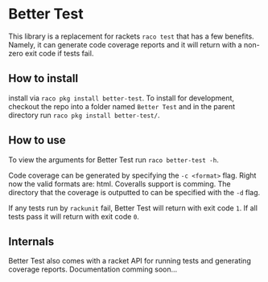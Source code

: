 # Better Test

This library is a replacement for rackets `raco test` that has a few benefits. Namely, it can generate code coverage reports and it will return with a non-zero exit code if tests fail.

## How to install

install via `raco pkg install better-test`. To install for development, checkout the repo into a folder named `Better Test` and in the parent directory run `raco pkg install better-test/`.

## How to use

To view the arguments for Better Test run `raco better-test -h`.

Code coverage can be generated by specifying the `-c <format>` flag.
Right now the valid formats are: html. Coveralls support is comming.
The directory that the coverage is outputted to can be specified with the `-d` flag.

If any tests run by `rackunit` fail, Better Test will return with exit code `1`. If all tests pass it will return with exit code `0`.


## Internals

Better Test also comes with a racket API for running tests and generating coverage reports. Documentation comming soon...
